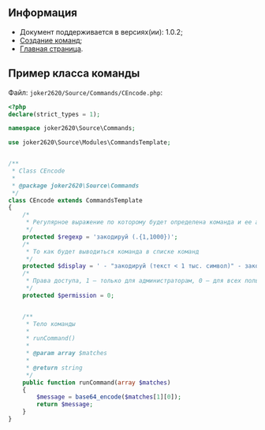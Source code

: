 
Информация
------------

* Документ поддерживается в версиях(ии): 1.0.2;
* [Создание команд][1];
* [Главная страница][0].

 Пример класса команды
------------

Файл: `joker2620/Source/Commands/CEncode.php`:

```php
<?php
declare(strict_types = 1);

namespace joker2620\Source\Commands;

use joker2620\Source\Modules\CommandsTemplate;


/**
 * Class CEncode
 *
 * @package joker2620\Source\Commands
 */
class CEncode extends CommandsTemplate
{
    /*
     * Регулярное выражение по которому будет определена команда и ее аргументы
     */
    protected $regexp = 'закодируй (.{1,1000})';
    /*
     * То как будет выводиться команда в списке команд
     */
    protected $display = ' - "закодируй (текст < 1 тыс. символ)" - закодирует сообщение.';
    /*
     * Права доступа, 1 – только для администраторам, 0 – для всех пользователей
     */
    protected $permission = 0;


    /**
     * Тело команды
     *
     * runCommand()
     *
     * @param array $matches
     *
     * @return string
     */
    public function runCommand(array $matches)
    {
        $message = base64_encode($matches[1][0]);
        return $message;
    }
}
```

[0]: index.md
[1]: CreateCommands.md